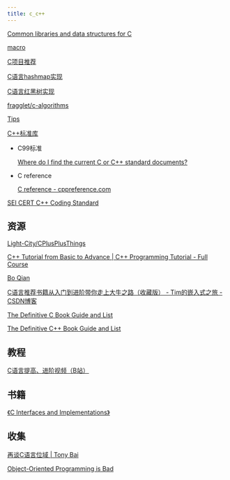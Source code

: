 ```yaml
---
title: c_c++
---
```


[Common libraries and data structures for C](https://github.com/tezc/sc)

[macro](macro.md)

[C项目推荐](c%20c++/C项目推荐%20425c4fee733648f3aa28591f2ee5f8cd.md)

[C语言hashmap实现](c%20c++/C语言hashmap实现%20e8a9a5010a5e48b8b03070009f288e1c.md)

[C语言红黑树实现](c%20c++/C语言红黑树实现%20e597bd43eff24bfcadcf48f6b530dd4d.md)

[fragglet/c-algorithms](https://github.com/fragglet/c-algorithms)

[Tips](c%20c++/Tips%2011ab7b5246fa49fea08ff574a08fc044.md)

[C++标准库](c%20c++/C++标准库%20b76c5e0fb5ed4e0489d8dd818fab1591.md)

- C99标准
    
    [](http://www.open-std.org/jtc1/sc22/wg14/www/docs/n1256.pdf)
    
    [Where do I find the current C or C++ standard documents?](https://stackoverflow.com/questions/81656/where-do-i-find-the-current-c-or-c-standard-documents)
    
- C reference
    
    [C reference - cppreference.com](https://en.cppreference.com/w/c)
    

[SEI CERT C++ Coding Standard](https://wiki.sei.cmu.edu/confluence/pages/viewpage.action?pageId=88046682)

## 资源

[Light-City/CPlusPlusThings](https://github.com/Light-City/CPlusPlusThings)

[C++ Tutorial from Basic to Advance | C++ Programming Tutorial - Full Course](https://www.youtube.com/watch?v=mUQZ1qmKlLY)

[Bo Qian](https://www.youtube.com/user/BoQianTheProgrammer)

[C语言推荐书籍从入门到进阶带你走上大牛之路（收藏版） - Tim的嵌入式之旅 - CSDN博客](https://blog.csdn.net/xiaodingqq/article/details/82956488)

[The Definitive C Book Guide and List](https://stackoverflow.com/questions/562303/the-definitive-c-book-guide-and-list)

[The Definitive C++ Book Guide and List](https://stackoverflow.com/questions/388242/the-definitive-c-book-guide-and-list)

## 教程

[C语言提高、进阶视频（B站）](c%20c++/C语言提高、进阶视频（B站）%20725f7faaec084506892b36afaea10ec2.md)

## 书籍

[《C Interfaces and Implementations》](c%20c++/《C%20Interfaces%20and%20Implementations》%20ef4b794defc44e258af6b09698e7f6ed.md)

## 收集

[再谈C语言位域 | Tony Bai](c%20c++/再谈C语言位域%20Tony%20Bai%202bd165a29d224276ba1829fe848d8c4d.md)

[Object-Oriented Programming is Bad](https://www.youtube.com/watch?v=QM1iUe6IofM&app=desktop)